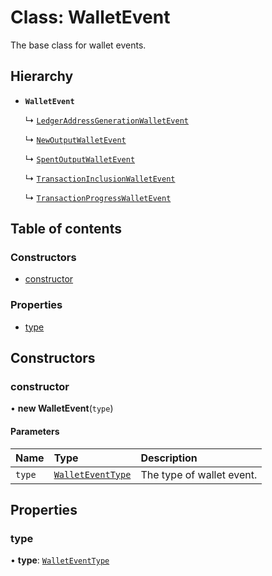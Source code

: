 # Class: WalletEvent

The base class for wallet events.

## Hierarchy

- **`WalletEvent`**

  ↳ [`LedgerAddressGenerationWalletEvent`](LedgerAddressGenerationWalletEvent.md)

  ↳ [`NewOutputWalletEvent`](NewOutputWalletEvent.md)

  ↳ [`SpentOutputWalletEvent`](SpentOutputWalletEvent.md)

  ↳ [`TransactionInclusionWalletEvent`](TransactionInclusionWalletEvent.md)

  ↳ [`TransactionProgressWalletEvent`](TransactionProgressWalletEvent.md)

## Table of contents

### Constructors

- [constructor](WalletEvent.md#constructor)

### Properties

- [type](WalletEvent.md#type)

## Constructors

### constructor

• **new WalletEvent**(`type`)

#### Parameters

| Name | Type | Description |
| :------ | :------ | :------ |
| `type` | [`WalletEventType`](../enums/WalletEventType.md) | The type of wallet event. |

## Properties

### type

• **type**: [`WalletEventType`](../enums/WalletEventType.md)
